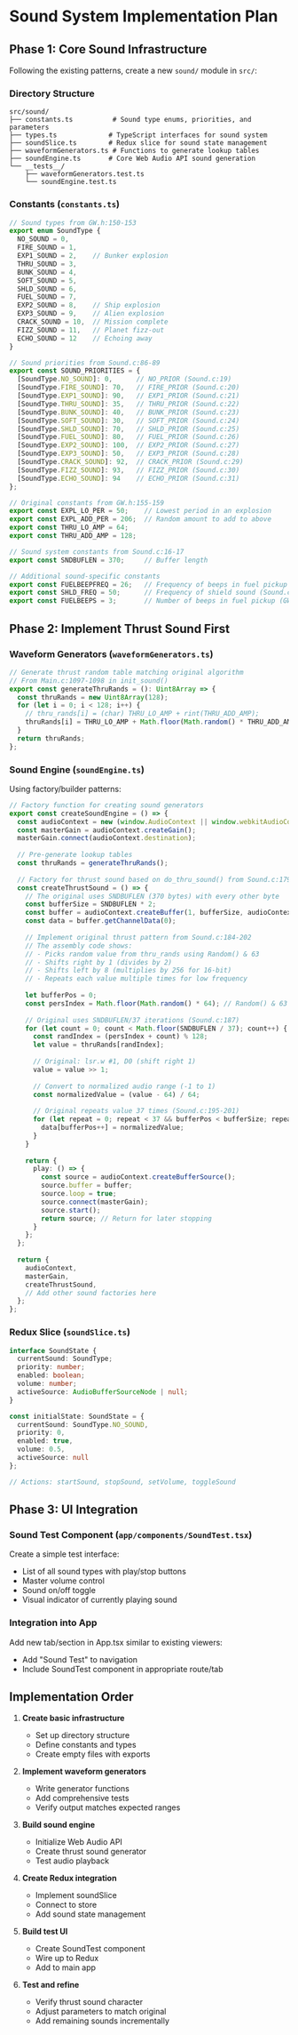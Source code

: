 # Sound System Implementation Plan

## Phase 1: Core Sound Infrastructure

Following the existing patterns, create a new `sound/` module in `src/`:

### Directory Structure
```
src/sound/
├── constants.ts          # Sound type enums, priorities, and parameters
├── types.ts             # TypeScript interfaces for sound system
├── soundSlice.ts        # Redux slice for sound state management
├── waveformGenerators.ts # Functions to generate lookup tables
├── soundEngine.ts       # Core Web Audio API sound generation
└── __tests__/
    ├── waveformGenerators.test.ts
    └── soundEngine.test.ts
```

### Constants (`constants.ts`)
```typescript
// Sound types from GW.h:150-153
export enum SoundType {
  NO_SOUND = 0,
  FIRE_SOUND = 1,
  EXP1_SOUND = 2,    // Bunker explosion
  THRU_SOUND = 3,
  BUNK_SOUND = 4,
  SOFT_SOUND = 5,
  SHLD_SOUND = 6,
  FUEL_SOUND = 7,
  EXP2_SOUND = 8,    // Ship explosion
  EXP3_SOUND = 9,    // Alien explosion
  CRACK_SOUND = 10,  // Mission complete
  FIZZ_SOUND = 11,   // Planet fizz-out
  ECHO_SOUND = 12    // Echoing away
}

// Sound priorities from Sound.c:86-89
export const SOUND_PRIORITIES = {
  [SoundType.NO_SOUND]: 0,      // NO_PRIOR (Sound.c:19)
  [SoundType.FIRE_SOUND]: 70,   // FIRE_PRIOR (Sound.c:20)
  [SoundType.EXP1_SOUND]: 90,   // EXP1_PRIOR (Sound.c:21)
  [SoundType.THRU_SOUND]: 35,   // THRU_PRIOR (Sound.c:22)
  [SoundType.BUNK_SOUND]: 40,   // BUNK_PRIOR (Sound.c:23)
  [SoundType.SOFT_SOUND]: 30,   // SOFT_PRIOR (Sound.c:24)
  [SoundType.SHLD_SOUND]: 70,   // SHLD_PRIOR (Sound.c:25)
  [SoundType.FUEL_SOUND]: 80,   // FUEL_PRIOR (Sound.c:26)
  [SoundType.EXP2_SOUND]: 100,  // EXP2_PRIOR (Sound.c:27)
  [SoundType.EXP3_SOUND]: 50,   // EXP3_PRIOR (Sound.c:28)
  [SoundType.CRACK_SOUND]: 92,  // CRACK_PRIOR (Sound.c:29)
  [SoundType.FIZZ_SOUND]: 93,   // FIZZ_PRIOR (Sound.c:30)
  [SoundType.ECHO_SOUND]: 94    // ECHO_PRIOR (Sound.c:31)
};

// Original constants from GW.h:155-159
export const EXPL_LO_PER = 50;    // Lowest period in an explosion
export const EXPL_ADD_PER = 206;  // Random amount to add to above
export const THRU_LO_AMP = 64;
export const THRU_ADD_AMP = 128;

// Sound system constants from Sound.c:16-17
export const SNDBUFLEN = 370;     // Buffer length

// Additional sound-specific constants
export const FUELBEEPFREQ = 26;   // Frequency of beeps in fuel pickup (Sound.c:33)
export const SHLD_FREQ = 50;      // Frequency of shield sound (Sound.c:34)
export const FUELBEEPS = 3;       // Number of beeps in fuel pickup (GW.h:142)
```

## Phase 2: Implement Thrust Sound First

### Waveform Generators (`waveformGenerators.ts`)
```typescript
// Generate thrust random table matching original algorithm
// From Main.c:1097-1098 in init_sound()
export const generateThruRands = (): Uint8Array => {
  const thruRands = new Uint8Array(128);
  for (let i = 0; i < 128; i++) {
    // thru_rands[i] = (char) THRU_LO_AMP + rint(THRU_ADD_AMP);
    thruRands[i] = THRU_LO_AMP + Math.floor(Math.random() * THRU_ADD_AMP);
  }
  return thruRands;
};
```

### Sound Engine (`soundEngine.ts`)
Using factory/builder patterns:

```typescript
// Factory function for creating sound generators
export const createSoundEngine = () => {
  const audioContext = new (window.AudioContext || window.webkitAudioContext)();
  const masterGain = audioContext.createGain();
  masterGain.connect(audioContext.destination);
  
  // Pre-generate lookup tables
  const thruRands = generateThruRands();
  
  // Factory for thrust sound based on do_thru_sound() from Sound.c:179-206
  const createThrustSound = () => {
    // The original uses SNDBUFLEN (370 bytes) with every other byte
    const bufferSize = SNDBUFLEN * 2;
    const buffer = audioContext.createBuffer(1, bufferSize, audioContext.sampleRate);
    const data = buffer.getChannelData(0);
    
    // Implement original thrust pattern from Sound.c:184-202
    // The assembly code shows:
    // - Picks random value from thru_rands using Random() & 63
    // - Shifts right by 1 (divides by 2)
    // - Shifts left by 8 (multiplies by 256 for 16-bit)
    // - Repeats each value multiple times for low frequency
    
    let bufferPos = 0;
    const persIndex = Math.floor(Math.random() * 64); // Random() & 63
    
    // Original uses SNDBUFLEN/37 iterations (Sound.c:187)
    for (let count = 0; count < Math.floor(SNDBUFLEN / 37); count++) {
      const randIndex = (persIndex + count) % 128;
      let value = thruRands[randIndex];
      
      // Original: lsr.w #1, D0 (shift right 1)
      value = value >> 1;
      
      // Convert to normalized audio range (-1 to 1)
      const normalizedValue = (value - 64) / 64;
      
      // Original repeats value 37 times (Sound.c:195-201)
      for (let repeat = 0; repeat < 37 && bufferPos < bufferSize; repeat++) {
        data[bufferPos++] = normalizedValue;
      }
    }
    
    return {
      play: () => {
        const source = audioContext.createBufferSource();
        source.buffer = buffer;
        source.loop = true;
        source.connect(masterGain);
        source.start();
        return source; // Return for later stopping
      }
    };
  };
  
  return {
    audioContext,
    masterGain,
    createThrustSound,
    // Add other sound factories here
  };
};
```

### Redux Slice (`soundSlice.ts`)
```typescript
interface SoundState {
  currentSound: SoundType;
  priority: number;
  enabled: boolean;
  volume: number;
  activeSource: AudioBufferSourceNode | null;
}

const initialState: SoundState = {
  currentSound: SoundType.NO_SOUND,
  priority: 0,
  enabled: true,
  volume: 0.5,
  activeSource: null
};

// Actions: startSound, stopSound, setVolume, toggleSound
```

## Phase 3: UI Integration

### Sound Test Component (`app/components/SoundTest.tsx`)
Create a simple test interface:
- List of all sound types with play/stop buttons
- Master volume control
- Sound on/off toggle
- Visual indicator of currently playing sound

### Integration into App
Add new tab/section in App.tsx similar to existing viewers:
- Add "Sound Test" to navigation
- Include SoundTest component in appropriate route/tab

## Implementation Order

1. **Create basic infrastructure**
   - Set up directory structure
   - Define constants and types
   - Create empty files with exports

2. **Implement waveform generators**
   - Write generator functions
   - Add comprehensive tests
   - Verify output matches expected ranges

3. **Build sound engine**
   - Initialize Web Audio API
   - Create thrust sound generator
   - Test audio playback

4. **Create Redux integration**
   - Implement soundSlice
   - Connect to store
   - Add sound state management

5. **Build test UI**
   - Create SoundTest component
   - Wire up to Redux
   - Add to main app

6. **Test and refine**
   - Verify thrust sound character
   - Adjust parameters to match original
   - Add remaining sounds incrementally